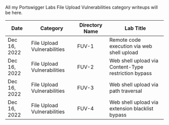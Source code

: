 All my Portswigger Labs File Upload Vulnerabilities category writeups will be here.

Date	 	  | Category                      | Directory Name | Lab Title
--------------|-------------------------------|----------------|----------------------
Dec 16, 2022  | File Upload Vulnerabilities   | FUV-1          | Remote code execution via web shell upload
Dec 16, 2022  | File Upload Vulnerabilities   | FUV-2          | Web shell upload via Content-Type restriction bypass
Dec 16, 2022  | File Upload Vulnerabilities   | FUV-3          | Web shell upload via path traversal
Dec 16, 2022  | File Upload Vulnerabilities   | FUV-4          | Web shell upload via extension blacklist bypass